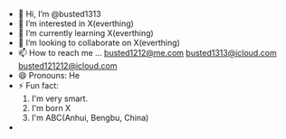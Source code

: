 - 👋 Hi, I’m @busted1313
- 👀 I’m interested in X(everthing)
- 🌱 I’m currently learning X(everthing)
- 💞️ I’m looking to collaborate on X(everthing)
- 📫 How to reach me ...
      busted1212@me.com
      busted1313@icloud.com
      busted121212@icloud.com
- 😄 Pronouns: He
- ⚡ Fun fact: 
     1. I'm very smart.
     2. I'm born X
     3. I'm ABC(Anhui, Bengbu, China)
-      

<!---
busted1313/busted1313 is a ✨ special ✨ repository because its `README.md` (this file) appears on your GitHub profile.
You can click the Preview link to take a look at your changes.
--->
